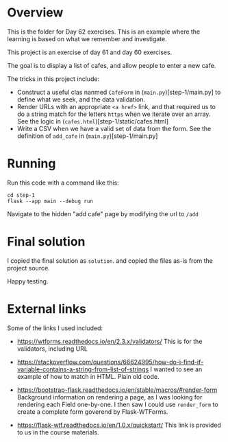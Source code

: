 # Overview
This is the folder for Day 62 exercises.  This is an example where the learning is based on what we remember and investigate.

This project is an exercise of day 61 and day 60 exercises.

The goal is to display a list of cafes, and allow people to enter a new cafe.

The tricks in this project include:

- Construct a useful clas nanmed `CafeForm` in (`main.py`)[step-1/main.py] to define what we seek, and the data validation.
- Render URLs with an appropriate `<a href>` link, and that required us to do a string match for the letters `https` when we iterate over an array.  See the logic in (`cafes.html`)[step-1/static/cafes.html]
- Write a CSV when we have a valid set of data from the form.  See the definition of `add_cafe` in (`main.py`)[step-1/main.py]

# Running

Run this code with a command like this:

```
cd step-1
flask --app main --debug run
```

Navigate to the hidden "add cafe" page by modifying the url to `/add`

# Final solution
I copied the final solution as `solution`. and copied the files as-is from the project source.


Happy testing.


# External links
Some of the links I used included:

- https://wtforms.readthedocs.io/en/2.3.x/validators/
This is for the validators, including URL

- https://stackoverflow.com/questions/66624995/how-do-i-find-if-variable-contains-a-string-from-list-of-strings
I wanted to see an example of how to match in HTML.  Plain old code.

- https://bootstrap-flask.readthedocs.io/en/stable/macros/#render-form
Background information on rendering a page, as I was looking for rendering each Field one-by-one.  I then saw I could use `render_form` to create a complete form goverend by Flask-WTForms.

- https://flask-wtf.readthedocs.io/en/1.0.x/quickstart/
This link is provided to us in the course materials.


